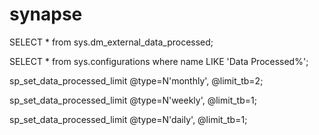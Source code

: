 # synapse

SELECT * from sys.dm_external_data_processed;

SELECT * from sys.configurations
where name LIKE 'Data Processed%';

sp_set_data_processed_limit
    @type=N'monthly',
    @limit_tb=2;

sp_set_data_processed_limit
    @type=N'weekly',
    @limit_tb=1;

sp_set_data_processed_limit
    @type=N'daily',
    @limit_tb=1;
